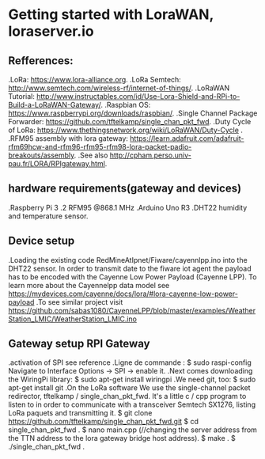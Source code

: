 # Getting started with LoraWAN, loraserver.io
 ## Refferences:
 .LoRa: https://www.lora-alliance.org.
 .LoRa Semtech: http://www.semtech.com/wireless-rf/internet-of-things/.
 .LoRaWAN Tutorial: http://www.instructables.com/id/Use-Lora-Shield-and-RPi-to-Build-a-LoRaWAN-Gateway/.
 .Raspbian OS: https://www.raspberrypi.org/downloads/raspbian/.
 .Single Channel Package Forwarder: https://github.com/tftelkamp/single_chan_pkt_fwd.
 .Duty Cycle of LoRa: https://www.thethingsnetwork.org/wiki/LoRaWAN/Duty-Cycle .
 .RFM95 assembly with lora gateway: https://learn.adafruit.com/adafruit-rfm69hcw-and-rfm96-rfm95-rfm98-lora-packet-padio-breakouts/assembly.
 .See also http://cpham.perso.univ-pau.fr/LORA/RPIgateway.html.
 ## hardware requirements(gateway and devices)
  .Raspberry Pi 3
  .2 RFM95 @868.1 MHz
  .Arduino Uno R3
  .DHT22 humidity and temperature sensor.
  ## Device setup
   .Loading the existing code RedMineAtIpnet/Fiware/cayennlpp.ino into the DHT22 sensor. In order to transmit date to the fiware iot           agent the payload has to be encoded with the Cayenne Low Power Payload (Cayenne LPP). To learn more about the Cayennelpp data model        see https://mydevices.com/cayenne/docs/lora/#lora-cayenne-low-power-payload
   .To see similar project visit https://github.com/sabas1080/CayenneLPP/blob/master/examples/WeatherStation_LMIC/WeatherStation_LMIC.ino
  ## Gateway setup RPI Gateway
  .activation of SPI see reference
  .Ligne de commande : $ sudo raspi-config Navigate to Interface Options -> SPI -> enable it.
  .Next comes downloading the WiringPi library: $ sudo apt-get install wiringpi
  .We need git, too: $ sudo apt-get install git
  .On the LoRa software We use the single-channel packet redirector, tftelkamp / single_chan_pkt_fwd. It's a little c / cpp program to        listen to in order to communicate with a transceiver Semtech SX1276, listing  LoRa paquets and transmitting it. 
  $ git clone https://github.com/tftelkamp/single_chan_pkt_fwd.git 
  $ cd single_chan_pkt_fwd .
  $ nano main.cpp (//changing the server address from the TTN address to the lora gateway bridge host address).
  $ make .
  $ ./single_chan_pkt_fwd .

  


